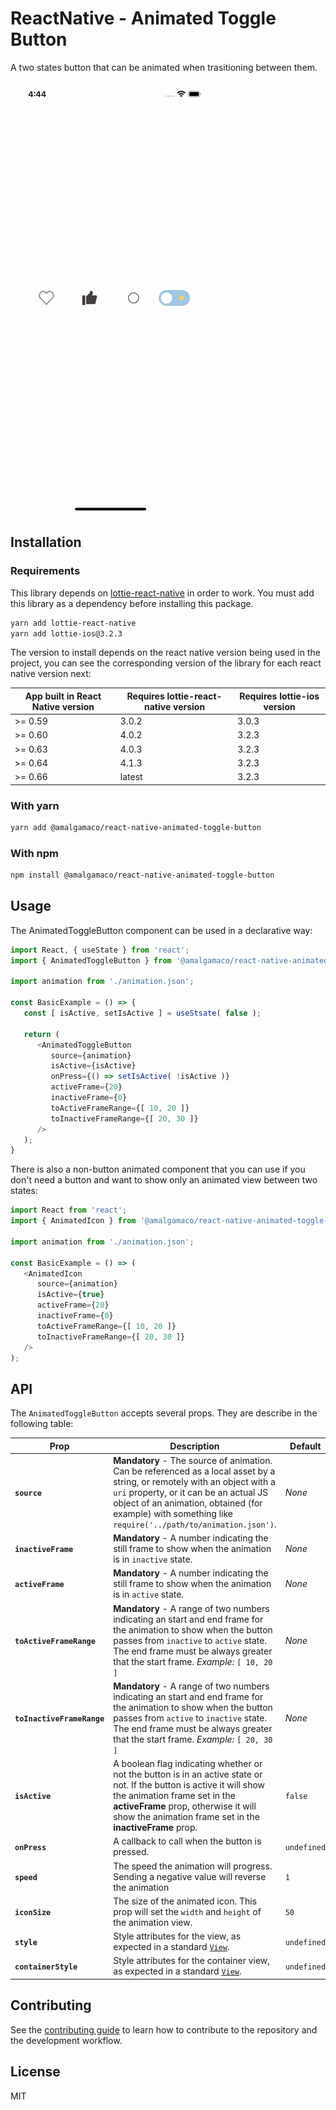 # ReactNative - Animated Toggle Button

A two states button that can be animated when trasitioning between them.

![Example](/docs/gifs/react-native-animated-toggle-button-example.gif)

## Installation

### Requirements

This library depends on [lottie-react-native](https://github.com/lottie-react-native/lottie-react-native) in order to work. You must add this library as a dependency before installing this package.

```sh
yarn add lottie-react-native
yarn add lottie-ios@3.2.3
```

The version to install depends on the react native version being used in the project, you can see the corresponding version of the library for each react native version next:

| App built in React Native version | Requires lottie-react-native version | Requires lottie-ios version |
|-----------------------------------|--------------------------------------|-----------------------------|
| >= 0.59                           | 3.0.2                                | 3.0.3                       |
| >= 0.60                           | 4.0.2                                | 3.2.3                       |
| >= 0.63                           | 4.0.3                                | 3.2.3                       |
| >= 0.64                           | 4.1.3                                | 3.2.3                       |
| >= 0.66                           | latest                               | 3.2.3                       |

### With yarn

```sh
yarn add @amalgamaco/react-native-animated-toggle-button
```

### With npm

```sh
npm install @amalgamaco/react-native-animated-toggle-button
```
## Usage

The AnimatedToggleButton component can be used in a declarative way:

```js
import React, { useState } from 'react';
import { AnimatedToggleButton } from '@amalgamaco/react-native-animated-toggle-button';

import animation from './animation.json';

const BasicExample = () => {
   const [ isActive, setIsActive ] = useStsate( false );

   return (
      <AnimatedToggleButton
         source={animation}
         isActive={isActive}
         onPress={() => setIsActive( !isActive )}
         activeFrame={20}
         inactiveFrame={0}
         toActiveFrameRange={[ 10, 20 ]}
         toInactiveFrameRange={[ 20, 30 ]}
      />
   );
}
```

There is also a non-button animated component that you can use if you don't need a button and want to show only an animated view between two states:

```js
import React from 'react';
import { AnimatedIcon } from '@amalgamaco/react-native-animated-toggle-button';

import animation from './animation.json';

const BasicExample = () => (
   <AnimatedIcon
      source={animation}
      isActive={true}
      activeFrame={20}
      inactiveFrame={0}
      toActiveFrameRange={[ 10, 20 ]}
      toInactiveFrameRange={[ 20, 30 ]}
   />
);
```

## API

The `AnimatedToggleButton` accepts several props. They are describe in the following table:


| Prop                       | Description                                                                                                                                                                                                                                                                     | Default |
|----------------------------|---------------------------------------------------------------------------------------------------------------------------------------------------------------------------------------------------------------------------------------------------------------------------------| ------- |
| **`source`**               | **Mandatory** - The source of animation. Can be referenced as a local asset by a string, or remotely with an object with a `uri` property, or it can be an actual JS object of an animation, obtained (for example) with something like `require('../path/to/animation.json')`. | _None_  |
| **`inactiveFrame`**        | **Mandatory** - A number indicating the still frame to show when the animation is in `inactive` state.                                                                                                                                                                          | _None_ |
| **`activeFrame`**          | **Mandatory** - A number indicating the still frame to show when the animation is in `active` state.                                                                                                                                                                            | _None_ |
| **`toActiveFrameRange`**   | **Mandatory** - A range of two numbers indicating an start and end frame for the animation to show when the button passes from `inactive` to `active` state. The end frame must be always greater that the start frame. _Example:_ `[ 10, 20 ]`                                 | _None_ |
| **`toInactiveFrameRange`** | **Mandatory** - A range of two numbers indicating an start and end frame for the animation to show when the button passes from `active` to `inactive` state. The end frame must be always greater that the start frame. _Example:_ `[ 20, 30 ]`                                 | _None_ |
| **`isActive`**             | A boolean flag indicating whether or not the button is in an active state or not. If the button is active it will show the animation frame set in the **activeFrame** prop, otherwise it will show the animation frame set in the **inactiveFrame** prop.                       | `false` |
| **`onPress`**              | A callback to call when the button is pressed.                                                                                                                                                                                                                                  | `undefined` |
| **`speed`**                | The speed the animation will progress. Sending a negative value will reverse the animation                                                                                                                                                                                      |`1`|
| **`iconSize`**             | The size of the animated icon. This prop will set the `width` and `height` of the animation view.                                                                                                                                                                               |`50`|
| **`style`**                | Style attributes for the view, as expected in a standard [`View`](https://facebook.github.io/react-native/docs/layout-props.html).                                                                                                                                              | `undefined` |
| **`containerStyle`**       | Style attributes for the container view, as expected in a standard [`View`](https://facebook.github.io/react-native/docs/layout-props.html).                                                                                                                                    | `undefined` |


## Contributing

See the [contributing guide](CONTRIBUTING.md) to learn how to contribute to the repository and the development workflow.

## License

MIT
